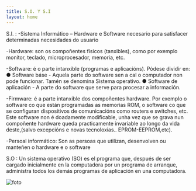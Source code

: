 ```yaml
---
title: S.O. Y S.I
layout: home
---
```


S.I. :
-Sistema Informático – Hardware e Software necesario para satisfacer determinadas necesidades do usuario

-Hardware: son os compoñentes físicos (tanxibles), como por exemplo  monitor, teclado, microprocesador, memoria, etc.

-Software: é o parte intanxible (programas e aplicacións). Pódese dividir en:
     ● Software báse - Aquela parte do software sen a cal o computador 
non pode funcionar. Tamén se denomina Sistema operativo.
     ● Software de aplicación - A parte do software que serve para 
procesar a información. 

-Firmware: é a parte intanxible dos compoñentes hardware. Por exemplo o software co que están programadas as memorias ROM, o software co que se 
configuran dispositivos de comunicacións como routers e switches, etc. Este software non é doadamente modificable, unha vez que se grava nun 
compoñente hardware queda practicamente invariable ao longo da vida deste,(salvo excepcións e novas tecnoloxias.. EPROM-EEPROM,etc).

-Persoal informático: Son as persoas que utilizan, desenvolven ou manteñen o hardware e o software

S.O :
Un sistema operativo (SO) es el programa que, después de ser cargado inicialmente en la computadora por un programa de arranque, administra todos los demás programas de aplicación en una computadora.

![foto](https://www.google.com/url?sa=i&url=https%3A%2F%2Fpixabay.com%2Fes%2Fimages%2Fsearch%2Finform%25C3%25A1tica%2F&psig=AOvVaw36FRx-Gieg-W4u5H37TELZ&ust=1729286152927000&source=images&cd=vfe&opi=89978449&ved=0CBEQjRxqFwoTCMDK58SrlokDFQAAAAAdAAAAABAE)
